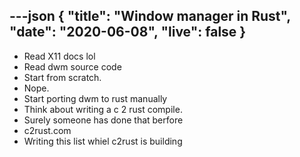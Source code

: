 
---json
{
"title": "Window manager in Rust",
"date": "2020-06-08",
"live": false
}
---

- Read X11 docs lol
- Read dwm source code
- Start from scratch.
- Nope.
- Start porting dwm to rust manually
- Think about writing a c 2 rust compile.
- Surely someone has done that berfore
- c2rust.com
- Writing this list whiel c2rust is building

